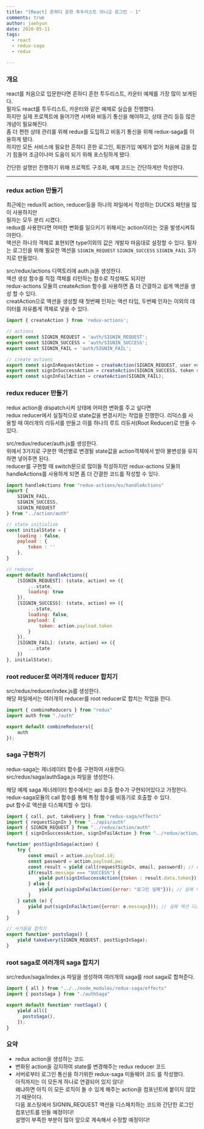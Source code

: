 ```yaml
---
title: "[React] 흔하디 흔한 투두리스트 아니고 로그인 - 1"
comments: true
author: jaehyun
date: 2020-05-11
tags:
  - react
  - redux-saga
  - redux

---
```


### 개요 
react를 처음으로 입문한다면 흔하디 흔한 투두리스트, 카운터 예제를 가장 많이 보게된다.  
필자도 react를 투두리스트, 카운터와 같은 예제로 실습을 진행했다.  
하지만 실제 프로젝트에 들어가면 서버와 비동기 통신을 해야하고, 상태 관리 등등 많은 개념이 필요해진다.  
좀 더 편한 상태 관리를 위해 redux를 도입하고 비동기 통신을 위해 redux-saga를 이용하게 됐다.  
하지만 모든 서비스에 필요한 흔하디 흔한 로그인, 회원가입 예제가 없어 처음에 감을 잡기 힘들어 조금이나마 도움이 되기 위해 포스팅하게 됐다.  

간단한 설명만 진행하기 위해 프로젝트 구조화, 예제 코드는 간단하게만 작성한다. 

---

### redux action 만들기
최근에는 redux의 action, reducer등을 하나의 파일에서 작성하는 DUCKS 패턴을 많이 사용하지만  
필자는 모두 분리 시켰다.  
redux를 사용한다면 어떠한 변화를 일으키기 위해서는 action이라는 것을 발생시켜줘야한다.  
액션은 하나의 객체로 표현되면 type이외의 값은 개발자 마음대로 설정할 수 있다.
필자는 로그인을 위해 필요한 액션을 `SIGNIN_REQUEST` `SIGNIN_SUCCESS` `SIGNIN_FAIL` 3가지로 만들었다.

src/redux/actions 디렉토리에 auth.js을 생성한다.  
액션 생성 함수를 직접 객체를 리턴하는 함수로 작성해도 되지만  
redux-actions 모듈의 createAction 함수를 사용하면 좀 더 간결하고 쉽게 액션을 생성 할 수 있다.  
creatAction으로 액션을 생성할 때 첫번째 인자는 액션 타입, 두번째 인자는 이외의 데이터를 자유롭게 객체로 넣을 수 있다.  

```js
import { createAction } from 'redux-actions';

// actions
export const SIGNIN_REQUEST = 'auth/SIGNIN_REQUEST';
export const SIGNIN_SUCCESS = 'auth/SIGNIN_SUCCESS';
export const SIGNIN_FAIL = 'auth/SIGNIN_FAIL';

// create actions
export const signInRequestAction = createAction(SIGNIN_REQUEST, user => (user));
export const signInSuccessAction = createAction(SIGNIN_SUCCESS, token => (token));
export const signInFailAction = createAction(SIGNIN_FAIL);
```

### redux reducer 만들기 
redux action을 dispatch시켜 상태에 어떠한 변화를 주고 싶다면  
redux reducer에서 실질적으로 state값을 변경시키는 작업을 진행한다.
리덕스를 사용할 때 여러개의 리듀서를 만들고 이를 하나의 루트 리듀서(Root Reducer)로 만들 수 있다.

src/redux/reducer/auth.js를 생성한다.    
위에서 3가지로 구분한 액션별로 변경될 state값을 action객체에서 받아 불변성을 유지하면 넣어주면 된다.  
reducer를 구현할 때 switch문으로 많이들 작성하지만 redux-actions 모듈의 handleActions를 사용하게 되면 좀 더 간결한 코드를 작성할 수 있다.  

```js
import handleActions from "redux-actions/es/handleActions"
import {
    SIGNIN_FAIL,
    SIGNIN_SUCCESS,
    SIGNIN_REQUEST
} from "../action/auth"

// state initialize
const initialState = {
    loading : false,
    payload : {
        token : ''
    },
}

// reducer
export default handleActions({
    [SIGNIN_REQUEST]: (state, action) => ({
        ...state,
        loading: true
    }),
    [SIGNIN_SUCCESS]: (state, action) => ({
        ...state,
        loading: false,
        payload: {
            token: action.payload.token
        }
    }),
    [SIGNIN_FAIL]: (state, action) => ({
        ...state
    })
}, initialState);
```

### root reducer로 여러개의 reducer 합치기
src/redux/reducer/index.js를 생성한다.  
해당 파일에서는 여러개의 reducer를 root reducer로 합치는 작업을 한다.  

```jsx harmony
import { combineReducers } from "redux"
import auth from "./auth"

export default combineReducers({
    auth
});
```

### saga 구현하기  
redux-saga는 제너레이터 함수를 구현하여 사용한다.  
src/redux/saga/authSaga.js 파일을 생성한다.  

해당 예제 saga 제너레이터 함수에서는 api 호출 함수가 구현되어있다고 가정한다.  
redux-saga모듈의 call 함수를 통해 특정 함수를 비동기로 호출할 수 있다.  
put 함수로 액션을 디스패치할 수 있다.  

```js
import { call, put, takeEvery } from "redux-saga/effects"
import { requestSignIn } from "../apis/auth"
import { SIGNIN_REQUEST } from "../redux/action/auth"
import { signInSuccessAction, signInFailAction } from "../redux/action/auth"

function* postSignInSaga(action) {
    try {
        const email = action.payload.id;
        const password = action.payload.pw;
        const result = yield call(requestSignIn, email, password); // call 을 사용하면 특정 함수를 호출하고, 결과물이 반환 될 때까지 기다려줄 수 있다.
        if(result.message === "SUCCESS") {
            yield put(signInSuccessAction({token : result.data.token})); // 성공 액션 디스패치
        } else {
            yield put(signInFailAction({error: "로그인 실패"})); // 실패 액션 디스패치
        }
    } catch (e) {
        yield put(signInFailAction({error: e.message})); // 실패 액션 디스패치
    }
}

// 사가들을 합치기
export function* postsSaga() {
    yield takeEvery(SIGNIN_REQUEST, postSignInSaga);
}
```

### root saga로 여러개의 saga 합치기
src/redux/saga/index.js 파일을 생성하여 여러개의 saga를 root saga로 합쳐준다.  

```js
import { all } from "../../node_modules/redux-saga/effects"
import { postsSaga } from "./authSaga"

export default function* rootSaga() {
    yield all([
      postsSaga(),
    ]);
}
```

### 요약 
- redux action을 생성하는 코드  
- 변화된 action을 감지하여 state를 변경해주는 redux reducer 코드
- 서버로부터 로그인 통신을 하기위한 redux-saga 미들웨어 코드
를 작성했다.  
아직까지는 이 모든게 하나로 연결되어 있지 않다!  
왜냐하면 아직 이 모든 로직이 돌 수 있게 해주는 action을 컴포넌트에 붙이지 않았기 때문이다.  
다음 포스팅에서 SIGNIN_REQUEST 액션을 디스패치하는 코드와 간단한 로그인 컴포넌트를 만들 예정이다!  
설명이 부족한 부분이 많아 앞으로 계속해서 수정할 예정이다!  

